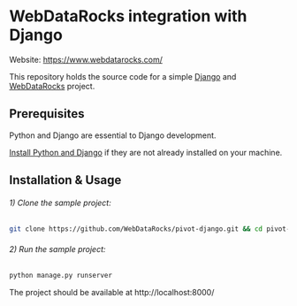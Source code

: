 # WebDataRocks integration with Django

Website: https://www.webdatarocks.com/

This repository holds the source code for a simple [Django](https://www.djangoproject.com/) and [WebDataRocks](https://www.webdatarocks.com/) project.

## Prerequisites

Python and Django are essential to Django development. 
    
[Install Python and Django](https://docs.djangoproject.com/en/3.0/intro/install/#quick-install-guide) if they are not already installed on your machine.


## Installation & Usage

 
###### 1) Clone the sample project: 

```bash
git clone https://github.com/WebDataRocks/pivot-django.git && cd pivot-django
```

###### 2) Run the sample project: 

```bash
python manage.py runserver
```

The project should be available at http://localhost:8000/
